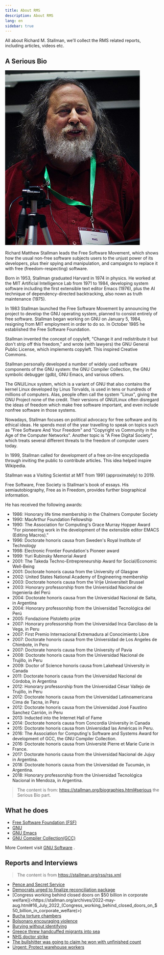 ```yaml
---
title: About RMS
description: About RMS
lang: en
sidebar: true
---
```


All about Richard M. Stallman, we’ll collect the RMS related reports, including articles, videos etc.

## A Serious Bio

![RMS photo](../../static/images/Richard_Stallman_at_LibrePlanet_2019.jpg)

Richard Matthew Stallman leads the Free Software Movement, which shows how the usual non-free software subjects users to the unjust power of its developers, plus their spying and manipulation, and campaigns to replace it with free (freedom-respecting) software.

Born in 1953, Stallman graduated Harvard in 1974 in physics. He worked at the MIT Artificial Intelligence Lab from 1971 to 1984, developing system software including the first extensible text editor Emacs (1976), plus the AI technique of dependency-directed backtracking, also nown as truth maintenance (1975).

In 1983 Stallman launched the Free Software Movement by announcing the project to develop the GNU operating system, planned to consist entirely of free software. Stallman began working on GNU on January 5, 1984, resigning from MIT employment in order to do so. In October 1985 he established the Free Software Foundation.

Stallman invented the concept of copyleft, "Change it and redistribute it but don't strip off this freedom," and wrote (with lawyers) the GNU General Public License, which implements copyleft. This inspired Creative Commons.

Stallman personally developed a number of widely used software components of the GNU system: the GNU Compiler Collection, the GNU symbolic debugger (gdb), GNU Emacs, and various others.

The GNU/Linux system, which is a variant of GNU that also contains the kernel Linux developed by Linus Torvalds, is used in tens or hundreds of millions of computers. Alas, people often call the system "Linux", giving the GNU Project none of the credit.
Their versions of GNU/Linux often disregard the ideas of freedom which make free software important, and even include nonfree software in those systems.

Nowadays, Stallman focuses on political advocacy for free software and its ethical ideas. He spends most of the year travelling to speak on topics such as "Free Software And Your Freedom" and "Copyright vs Community in the Age of the Computer Networks". Another topic is "A Free Digital Society", which treats several different threats to the freedom of computer users today.

In 1999, Stallman called for development of a free on-line encyclopedia through inviting the public to contribute articles. This idea helped inspire Wikipedia.

Stallman was a Visiting Scientist at MIT from 1991 (approximately) to 2019.

Free Software, Free Society is Stallman's book of essays. His semiautobiography, Free as in Freedom, provides further biographical information.

He has received the following awards:

- 1986: Honorary life time membership in the Chalmers Computer Society
- 1990: MacArthur Foundation Fellowship
- 1990: The Association for Computing's Grace Murray Hopper Award "For pioneering work in the development of the extensible editor EMACS (Editing Macros)."
- 1996: Doctorate honoris causa from Sweden's Royal Institute of Technology
- 1998: Electronic Frontier Foundation's Pioneer award
- 1999: Yuri Rubinsky Memorial Award
- 2001: The Takeda Techno-Entrepreneurship Award for Social/Economic Well-Being
- 2001: Doctorate honoris causa from the University of Glasgow
- 2002: United States National Academy of Engineering membership
- 2003: Doctorate honoris causa from the Vrije Universiteit Brussel
- 2003: Honorary professorship from the Universidad Nacional de Ingeniería del Perú
- 2004: Doctorate honoris causa from the Universidad Nacional de Salta, in Argentina
- 2004: Honorary professorship from the Universidad Tecnológica del Perú
- 2005: Fondazione Pistoletto prize
- 2007: Honorary professorship from the Universidad Inca Garcilaso de la Vega, in Peru
- 2007: First Premio Internacional Extremadura al Conocimiento Libre
- 2007: Doctorate honoris causa from the Universidad de Los Angeles de Chimbote, in Peru
- 2007: Doctorate honoris causa from the University of Pavia
- 2008: Doctorate honoris causa from the Universidad Nacional de Trujillo, in Peru
- 2009: Doctor of Science honoris causa from Lakehead University in Canada
- 2011: Doctorate honoris causa from the Universidad Nacional de Córdoba, in Argentina
- 2012: Honorary professorship from the Universidad César Vallejo de Trujillo, in Peru
- 2012: Doctorate honoris causa from the Universidad Latinoamericana Cima de Tacna, in Peru
- 2012: Doctorate honoris causa from the Universidad José Faustino Sanchez Carrión, in Peru
- 2013: Inducted into the Internet Hall of Fame
- 2014: Doctorate honoris causa from Concordia University in Canada
- 2015: Doctorate honoris causa from Universidad las Américas in Peru.
- 2016: The Association for Computing's Software and Systems Award for development of GCC, the GNU Compiler Collection.
- 2016: Doctorate honoris causa from Université Pierre et Marie Curie in France.
- 2017: Doctorate honoris causa from the Universidad Nacional de Jujuy in Argentina.
- 2018: Doctorate honoris causa from the Universidad de Tucumán, in Argentina.
- 2018: Honorary professorship from the Universidad Tecnológica Nacional in Mendoza, in Argentina.

> The content is from: https://stallman.org/biographies.html#serious the Serious Bio part.

## What he does

- [Free Software Foundation (FSF)](htts://fsf.org)
- [GNU](https://gnu.org)
- [GNU Emacs](https://www.gnu.org/software/emacs/)
- [GNU Compiler Collection(GCC)](https://www.gnu.org/software/gcc/)

More Content visit [GNU Software](https://www.gnu.org/software/) .

## Reports and Interviews

> The content is from https://stallman.org/rss/rss.xml

- [Pence and Secret Service](<https://stallman.org/archives/2022-may-aug.html#16_July_2022_(Pence_and_Secret_Service)>)
- [Democrats urged to finalize reconciliation package](<https://stallman.org/archives/2022-may-aug.html#16_July_2022_(Democrats_urged_to_finalize_reconciliation_package)>)
- [Congress working behind closed doors on $50 billion in corporate welfare](<https://stallman.org/archives/2022-may-aug.html#16_July_2022_(Congress_working_behind_closed_doors_on_$50_billion_in_corporate_welfare)>)
- [Bucha torture chambers](<https://stallman.org/archives/2022-may-aug.html#16_July_2022_(Bucha_torture_chambers)>)
- [Bolsonaro encouraging violence](<https://stallman.org/archives/2022-may-aug.html#16_July_2022_(Bolsonaro_encouraging_violence)>)
- [Burying without identifying](<https://stallman.org/archives/2022-may-aug.html#16_July_2022_(Burying_without_identifying)>)
- [Greece threw handcuffed migrants into sea](<https://stallman.org/archives/2022-may-aug.html#16_July_2022_(Greece_threw_handcuffed_migrants_into_sea)>)
- [NHS doctor strike](<https://stallman.org/archives/2022-may-aug.html#16_July_2022_(NHS_doctor_strike)>)
- [The bullshitter was going to claim he won with unfinished count](<https://stallman.org/archives/2022-may-aug.html#16_July_2022_(The_bullshitter_was_going_to_claim_he_won_with_unfinished_count)>)
- [Urgent: Protect warehouse workers](<https://stallman.org/archives/2022-may-aug.html#16_July_2022_(Urgent:_Protect_warehouse_workers)>)

